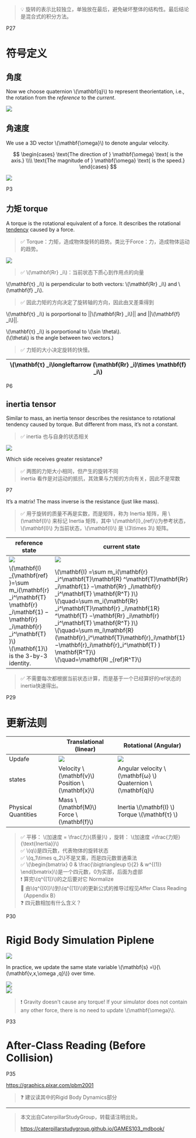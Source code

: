 > &#x1F4A1; 旋转的表示比较独立，单独放在最后，避免破坏整体的结构性。最后结论是混合式的积分方法。

P27   
# 符号定义

## 角度

Now we choose quaternion \\(\mathbf{q}\\) to represent theorientation, i.e., the rotation from the *reference* to the *current*.

![](./assets/03-20.png)    

## 角速度

We use a 3D vector \\(\mathbf{\omega}\\) to denote angular velocity.    

$$ 
\begin{cases} \text{The direction of } \mathbf{\omega} \text{ is the axis.} \\\\    
\text{The magnitude of }  \mathbf{\omega} \text{ is the speed.}   
\end{cases}
$$ 

![](./assets/03-21.png)     


P3   
## 力矩 torque

A torque is the rotational equivalent of a force. It describes the rotational <u>tendency</u> caused by a force.    

> &#x2705; Torque：力矩，造成物体旋转的趋势。类比于Force：力，造成物体运动的趋势。   

![](./assets/04-2.png)     

> &#x2705; \\(\mathbf{Rr} _i\\)：当前状态下质心到作用点的向量 

\\(\mathbf{τ} _i\\) is perpendicular to both vectors: \\(\mathbf{Rr} _i\\) and \\(\mathbf{f} _i\\).    

> &#x2705; 因此力矩的方向决定了旋转轴的方向，因此由叉差乘得到   

\\(\mathbf{τ} _i\\) is porportional to ||\\(\mathbf{Rr} _i\\)|| and ||\\(\mathbf{f} _i\\)||.    


\\(\mathbf{τ} _i\\) is porportional to \\(\sin \theta\\).     
(\\(\theta\\)  is the angle between two vectors.)

> &#x2705; 力矩的大小决定旋转的快慢。 

|\\(\mathbf{τ} _i\longleftarrow (\mathbf{Rr} _i)\times \mathbf{f} _i\\)|   
|----|


P6   

## inertia tensor

Similar to mass, an inertia tensor describes the resistance to rotational tendency caused by torque. But different from mass, it’s not a constant.    

> &#x2705; inertia 也与自身的状态相关

![](./assets/04-3.png)     



Which side receives greater resistance?     


> &#x2705; 两图的力矩大小相同，但产生的旋转不同   
inertia 看作是对运动的抵抗，其效果与力矩的方向有关，因此不是常数  




P7   

It’s a matrix! The mass inverse is the resistance (just like mass).    

> &#x2705; 用于旋转的质量不再是实数，而是矩阵，称为 Inertia 矩阵，用 \\(\mathbf{I}\\) 来标记 Inertia 矩阵，其中 \\(\mathbf{I}_{ref}\\)为参考状态，\\(\mathbf{I}\\) 为当前状态，\\(\mathbf{I}\\) 是 \\(3\times 3\\) 矩阵。  

|reference state|current state|
|---|---|
|![](./assets/04-4.png)| ![](./assets/04-5.png)   |
|\\(\mathbf{I} _{\mathbf{ref} }=\sum m_i(\mathbf{r} _i^\mathbf{T} \mathbf{r} _i\mathbf{1} −\mathbf{r} _i\mathbf{r} _i^\mathbf{T} )\\)<br>\\(\mathbf{1}\\)  is the 3-by-3 identity.|\\(\mathbf{I} =\sum m_i(\mathbf{r} _i^\mathbf{T}\mathbf{R}  ^\mathbf{T}\mathbf{Rr}  _i\mathbf{1} −\mathbf{Rr} _i\mathbf{r} _i^\mathbf{T} \mathbf{R^T} )\\)  <br> \\(\quad=\sum m_i(\mathbf{Rr} _i^\mathbf{T}\mathbf{r}  _i\mathbf{1R}  ^\mathbf{T} −\mathbf{Rr} _i\mathbf{r} _i^\mathbf{T} \mathbf{R^T} )\\) <br> \\(\quad=\sum m_i\mathbf{R}(\mathbf{r}_i^\mathbf{T}\mathbf{r}_i\mathbf{1}−\mathbf{r}_i\mathbf{r}_i^\mathbf{T} ) \mathbf{R^T}\\)   <br> \\(\quad=\mathbf{RI _{ref}R^T}\\)|

> &#x2705; 不需要每次都根据当前状态计算，而是基于一个已经算好的ref状态的 inertia快速得出。  


P29     

# 更新法则

  


|    |Translational (linear)|Rotational (Angular)|
|---|---|---|
|Updafe|![](./assets/03-23.png)   |![](./assets/03-24.png)   |
|states| Velocity \\(\mathbf{v}\\) <br> Position \\(\mathbf{x}\\)|Angular velocity \\(\mathbf{ω} \\)<br>   Quaternion \\(\mathbf{q}\\) |
| Physical Quantities |Mass \\(\mathbf{M}\\) <br> Force \\(\mathbf{f}\\) | Inertia \\(\mathbf{I} \\) <br> Torque \\(\mathbf{τ} \\) |


> &#x2705;  平移： \\(加速度 = \frac{力}{质量}\\) ，旋转： \\(加速度 =\frac{力矩}{\text{Inertia}}\\)   
> &#x2705;  \\(q\\)是四元数，代表物体的旋转状态   
> &#x2705;  \\(q_1\times q_2\\)不是叉乘，而是四元数普通乘法    
> &#x2705;  \\(\begin{bmatrix}
  0 & \frac{\bigtriangleup t}{2}  & w^{(1)}
\end{bmatrix}\\)是一个四元数，0为实部，后面为虚部   
> &#x2757;  算完\\(q^{[1]}\\)的之后要对它 Normalize     
> &#x1F50E; 由\\(q^{[0]}\\)到\\(q^{[1]}\\)的更新公式的推导过程见Affer Class Reading（Appendix B）   
> &#x2753; 四元数相加有什么含义？  

P30 
# Rigid Body Simulation Piplene     

![](./assets/03-22.png) 

In practice, we update the same state variable \\(\mathbf{s} =\\){\\(\mathbf{v,x,\omega ,q}\\)} over time.     

![](./assets/03-27.png)  
![](./assets/04-1.png)     

> &#x2757; Gravity doesn't cause any torque! lf your simulator does not contain any other force, there is no need to update \\(\mathbf{\omega}\\).    


P33
# After-Class Reading (Before Collision)


P35  

<https://graphics.pixar.com/pbm2001>     

> &#x2753; 建议读其中的Rigid Body Dynamics部分    

---------------------------------------
> 本文出自CaterpillarStudyGroup，转载请注明出处。
>
> https://caterpillarstudygroup.github.io/GAMES103_mdbook/

